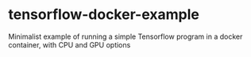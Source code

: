 # tensorflow-docker-example
Minimalist example of running a simple Tensorflow program in a docker container, with CPU and GPU options
